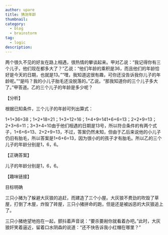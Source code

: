 ```yaml
---
author: upare
title: 猜测年龄
thumbnail:
category:
  - blog
  - brainstorm
tag:
  - logic
description: 
---
```

两个很久不见的好友在路上相遇，很热情的攀谈起来。甲对乙说：“我记得你有三个儿子，他们现在都多大了？”乙说：“他们年龄的乘积是36，而且他们的年龄恰好是今天的日期，也就是13。”“嘿，我知道这很有趣，可你还没告诉我你儿子的年龄呢。”“是吗？我的小儿子胎毛还没脱落的。”乙说。“那我知道你的三个儿子多大了。”甲答道。乙的三个儿子的年龄是多少呢？

【分析】

根据已知条件，三个儿子的年龄可列出算式：

1+1+36=38；1+2+18=21；1+3+12=16；1+4+9=141+6+6=13；2+2+9=13；2+3+6=11；3+3+4=10由于他们相遇的日期是13号，所以符合条件的有两个式子，1+6+6=13、2+2+9=13，不过，答案仍然未知，但由于乙后来说他的小儿子仍旧有胎毛，所以答案是1+6+6=13，因为很小的的孩子才有胎毛。所以乙的三个儿子的年龄分别是1，6，6。

【正确答案】

儿子的年龄分别是1，6，6。

【趣味链接】

目标明确

三只小猪为了躲避大灰狼的追赶，而建造了三个小屋。大灰狼不费劲的吹毁了草屋，打倒了木屋，炸毁了砖屋，三只小猪拼命的跑，但是还是被凶恶的大灰狼追上了。

三只小猪绝望地抱在一起，颤抖着声音说：“要杀要剐你就看着办吧。”此时，大灰狼奸笑着逼近，留着口水阴森的说道：“还不快告诉我小红帽在哪里？”